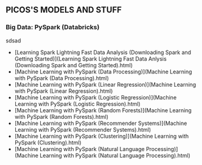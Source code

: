 ## PICOS'S MODELS AND STUFF

<!-- This is commented out... 

## Welcome to GitHub Pages

You can use the [editor on GitHub](https://github.com/Hernan77/Hernan77.github.io/edit/master/index.md) to maintain and preview the content for your website in Markdown files.

Whenever you commit to this repository, GitHub Pages will run [Jekyll](https://jekyllrb.com/) to rebuild the pages in your site, from the content in your Markdown files.

### Markdown

Markdown is a lightweight and easy-to-use syntax for styling your writing. It includes conventions for

```markdown
Syntax highlighted code block

# Header 1
## Header 2
### Header 3

- Bulleted
- List

1. Numbered
2. List

**Bold** and _Italic_ and `Code` text

[Link](url) and ![Image](src)
```
-->

### Big Data: PySpark (Databricks)
sdsad
- [Learning Spark Lightning Fast Data Analysis (Downloading Spark and Getting Started)](Learning Spark Lightning Fast Data Anlysis (Downloading Spark and Getting Started).html)
- [Machine Learning with PySpark (Data Processing)](Machine Learning with PySpark (Data Processing).html)
- [Machine Learning with PySpark (Linear Regression)](Machine Learning with PySpark (Linear Regression).html)
- [Machine Learning with PySpark (Logistic Regression)](Machine Learning with PySpark (Logistic Regression).html)
- [Machine Learning with PySpark (Random Forests)](Machine Learning with PySpark (Random Forests).html)
- [Machine Learning with PySpark (Recommender Systems)](Machine Learning with PySpark (Recommender Systems).html)
- [Machine Learning with PySpark (Clustering)](Machine Learning with PySpark (Clustering).html)
- [Machine Learning with PySpark (Natural Language Processing)](Machine Learning with PySpark (Natural Language Processing).html)

<!-- This is commented out... 
For more details see [GitHub Flavored Markdown](https://guides.github.com/features/mastering-markdown/).

### Jekyll Themes

Your Pages site will use the layout and styles from the Jekyll theme you have selected in your [repository settings](https://github.com/Hernan77/Hernan77.github.io/settings). The name of this theme is saved in the Jekyll `_config.yml` configuration file.

### Support or Contact

Having trouble with Pages? Check out our [documentation](https://help.github.com/categories/github-pages-basics/) or [contact support](https://github.com/contact) and we’ll help you sort it out.
-->

